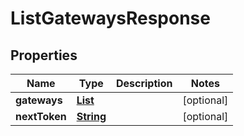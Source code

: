 

# ListGatewaysResponse


## Properties

| Name | Type | Description | Notes |
|------------ | ------------- | ------------- | -------------|
|**gateways** | [**List**](List.md) |  |  [optional] |
|**nextToken** | [**String**](String.md) |  |  [optional] |




